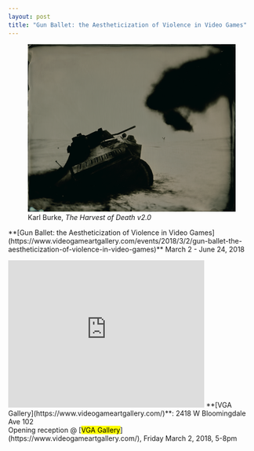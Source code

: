 ```yaml
---
layout: post
title: "Gun Ballet: the Aestheticization of Violence in Video Games"
---
```

<figure>
<img alt="burke" src="/assets/images/burke.png">
<figcaption>Karl Burke, <em>The Harvest of Death v2.0</em></figcaption>
</figure>
<p>
**[Gun Ballet: the Aestheticization of Violence in Video Games](https://www.videogameartgallery.com/events/2018/3/2/gun-ballet-the-aestheticization-of-violence-in-video-games)**  
March 2 - June 24, 2018
</p>
<iframe src="https://www.google.com/maps/embed?pb=!1m14!1m8!1m3!1d11876.036976401963!2d-87.68799!3d41.91416!3m2!1i1024!2i768!4f13.1!3m3!1m2!1s0x0%3A0xc56fae1adae13234!2sVGA+Gallery!5e0!3m2!1sen!2sus!4v1512853525658" width="400" height="300" frameborder="0" style="border:0" allowfullscreen></iframe>
<span class="post-meta">
**[VGA Gallery](https://www.videogameartgallery.com/)**: 2418 W Bloomingdale Ave 102<br />
Opening reception @ [<mark>VGA Gallery</mark>](https://www.videogameartgallery.com/), Friday March 2, 2018, 5-8pm
</span>
